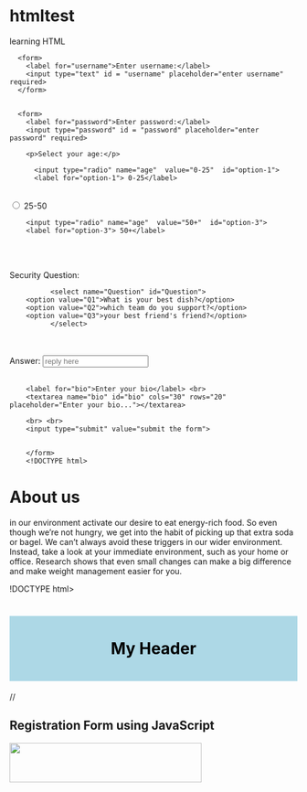 # htmltest
learning HTML

      <form>
        <label for="username">Enter username:</label>
        <input type="text" id = "username" placeholder="enter username" required>
      </form>


      <form>
        <label for="password">Enter password:</label>
        <input type="password" id = "password" placeholder="enter password" required>
     
        <p>Select your age:</p>

          <input type="radio" name="age"  value="0-25"  id="option-1">
          <label for="option-1"> 0-25</label>

<br>
          <input type="radio" name="age"  value="25-50"  id="option-2">
          <label for="option-2">25-50</label>

<br>

        <input type="radio" name="age"  value="50+"  id="option-3">
        <label for="option-3"> 50+</label>

<br><br>

<label for="Question">Security Question:</label>


              <select name="Question" id="Question">
        <option value="Q1">What is your best dish?</option>
        <option value="Q2">which team do you support?</option>
        <option value="Q3">your best friend's friend?</option>
              </select>

<br><br>
        <label for="QuestionAnswer">Answer:</label>
        <input type="text" id="QuestionAnswer" name="QuestionAnswer" placeholder="reply here">
      <br> <br>

        <label for="bio">Enter your bio</label> <br>
        <textarea name="bio" id="bio" cols="30" rows="20" placeholder="Enter your bio..."></textarea>

        <br> <br>
        <input type="submit" value="submit the form">


        </form>
        <!DOCTYPE html>
<html lang="en">
<head>
    <link rel="stylesheet" href="style.css">
    <meta charset="UTF-8">
    <meta http-equiv="X-UA-Compatible" content="IE=edge">
    <meta name="viewport" content="width=h, initial-scale=1.0">
    <title>About us</title>
</head>
<body>
    <h1>About us</h1>
       <p> 
        in our environment activate our desire to eat energy-rich food. So even though
           we’re not hungry, we get into the habit of picking up that extra soda or bagel.
           We can’t always avoid these triggers in our wider environment. Instead, take a 
          look at your immediate environment, such as your home or office. Research shows 
          that even small changes can make a big difference and make weight management easier
          for you.
      </p>
      !DOCTYPE html>
<html>
<head>
<style>
#myHeader {
  background-color: lightblue;
  color: black;
  padding: 40px;
  text-align: center;
}
</style>
</head>
<body>

<h1 id="myHeader">My Header</h1>

</body>
</html>
</body>
</html>

//<html>
<head>
<title>Register</title>
<script type="text/javascript" src="https://ajax.googleapis.com/ajax/libs/jquery/2.1.3/jquery.min.js"></script>
<script src="//code.jquery.com/ui/1.11.4/jquery-ui.js"></script>
<link rel="stylesheet" href="//code.jquery.com/ui/1.11.4/themes/smoothness/jquery-ui.css">
<!--This line includes the .css file-->
<link href="http://localhost/register/formjscript.css" rel="stylesheet">
</head>
<body>
<div id="main">
<h2>Registration Form using JavaScript</h2>
<div id="form_sample">
</div> <!--This line includes the .js file-->
<script src="http://localhost/register/formjscript.js"></script>
</div>
</body>
</html>
<!DOCTYPE HTML>
<html>
<head>
<script>
function allowDrop(ev) {
  ev.preventDefault();
}

function drag(ev) {
  ev.dataTransfer.setData("text", ev.target.id);
}

function drop(ev) {
  ev.preventDefault();
  var data = ev.dataTransfer.getData("text");
  ev.target.appendChild(document.getElementById(data));
}
</script>
</head>
<body>

<div id="div1" ondrop="drop(event)" ondragover="allowDrop(event)"></div>

<img id="drag1" src="img_logo.gif" draggable="true" ondragstart="drag(event)" width="336" height="69">

</body>
</html>
